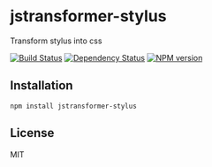 # jstransformer-stylus

Transform stylus into css

[![Build Status](https://img.shields.io/travis/jstransformers/jstransformer-stylus/master.svg)](https://travis-ci.org/jstransformers/jstransformer-stylus)
[![Dependency Status](https://img.shields.io/gemnasium/jstransformers/jstransformer-stylus.svg)](https://gemnasium.com/jstransformers/jstransformer-stylus)
[![NPM version](https://img.shields.io/npm/v/jstransformer-stylus.svg)](https://www.npmjs.org/package/jstransformer-stylus)

## Installation

    npm install jstransformer-stylus

## License

  MIT
